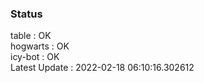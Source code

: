 ### Status


table : OK  
hogwarts : OK  
icy-bot : OK  
Latest Update : 2022-02-18 06:10:16.302612

